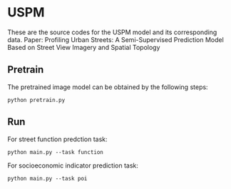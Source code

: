 # USPM
These are the source codes for the USPM model and its corresponding data.
Paper: Profiling Urban Streets: A Semi-Supervised Prediction Model Based on Street View Imagery and Spatial Topology
## Pretrain
The pretrained image model can be obtained by the following steps:
```
python pretrain.py
```
## Run
  For street function predction task:
```
python main.py --task function
```
  For socioeconomic indicator prediction task:
```
python main.py --task poi
```
